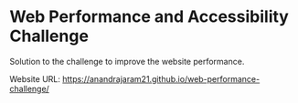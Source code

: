 # Web Performance and Accessibility Challenge

Solution to the challenge to improve the website performance. 

Website URL: https://anandrajaram21.github.io/web-performance-challenge/
